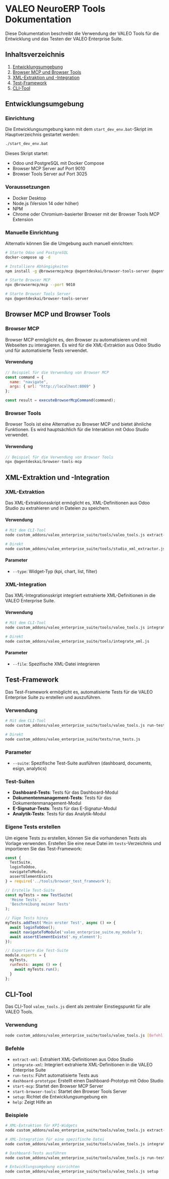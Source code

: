# VALEO NeuroERP Tools Dokumentation

Diese Dokumentation beschreibt die Verwendung der VALEO Tools für die Entwicklung und das Testen der VALEO Enterprise Suite.

## Inhaltsverzeichnis

1. [Entwicklungsumgebung](#entwicklungsumgebung)
2. [Browser MCP und Browser Tools](#browser-mcp-und-browser-tools)
3. [XML-Extraktion und -Integration](#xml-extraktion-und--integration)
4. [Test-Framework](#test-framework)
5. [CLI-Tool](#cli-tool)

## Entwicklungsumgebung

### Einrichtung

Die Entwicklungsumgebung kann mit dem `start_dev_env.bat`-Skript im Hauptverzeichnis gestartet werden:

```bash
./start_dev_env.bat
```

Dieses Skript startet:
- Odoo und PostgreSQL mit Docker Compose
- Browser MCP Server auf Port 9010
- Browser Tools Server auf Port 3025

### Voraussetzungen

- Docker Desktop
- Node.js (Version 14 oder höher)
- NPM
- Chrome oder Chromium-basierter Browser mit der Browser Tools MCP Extension

### Manuelle Einrichtung

Alternativ können Sie die Umgebung auch manuell einrichten:

```bash
# Starte Odoo und PostgreSQL
docker-compose up -d

# Installiere Abhängigkeiten
npm install -g @browsermcp/mcp @agentdeskai/browser-tools-server @agentdeskai/browser-tools-mcp commander @xmldom/xmldom

# Starte Browser MCP
npx @browsermcp/mcp --port 9010

# Starte Browser Tools Server
npx @agentdeskai/browser-tools-server
```

## Browser MCP und Browser Tools

### Browser MCP

Browser MCP ermöglicht es, den Browser zu automatisieren und mit Webseiten zu interagieren. Es wird für die XML-Extraktion aus Odoo Studio und für automatisierte Tests verwendet.

#### Verwendung

```javascript
// Beispiel für die Verwendung von Browser MCP
const command = {
  name: "navigate",
  args: { url: "http://localhost:8069" }
};

const result = executeBrowserMcpCommand(command);
```

### Browser Tools

Browser Tools ist eine Alternative zu Browser MCP und bietet ähnliche Funktionen. Es wird hauptsächlich für die Interaktion mit Odoo Studio verwendet.

#### Verwendung

```javascript
// Beispiel für die Verwendung von Browser Tools
npx @agentdeskai/browser-tools-mcp
```

## XML-Extraktion und -Integration

### XML-Extraktion

Das XML-Extraktionsskript ermöglicht es, XML-Definitionen aus Odoo Studio zu extrahieren und in Dateien zu speichern.

#### Verwendung

```bash
# Mit dem CLI-Tool
node custom_addons/valeo_enterprise_suite/tools/valeo_tools.js extract-xml

# Direkt
node custom_addons/valeo_enterprise_suite/tools/studio_xml_extractor.js
```

#### Parameter

- `--type`: Widget-Typ (kpi, chart, list, filter)

### XML-Integration

Das XML-Integrationsskript integriert extrahierte XML-Definitionen in die VALEO Enterprise Suite.

#### Verwendung

```bash
# Mit dem CLI-Tool
node custom_addons/valeo_enterprise_suite/tools/valeo_tools.js integrate-xml

# Direkt
node custom_addons/valeo_enterprise_suite/tools/integrate_xml.js
```

#### Parameter

- `--file`: Spezifische XML-Datei integrieren

## Test-Framework

Das Test-Framework ermöglicht es, automatisierte Tests für die VALEO Enterprise Suite zu erstellen und auszuführen.

### Verwendung

```bash
# Mit dem CLI-Tool
node custom_addons/valeo_enterprise_suite/tools/valeo_tools.js run-tests

# Direkt
node custom_addons/valeo_enterprise_suite/tests/run_tests.js
```

### Parameter

- `--suite`: Spezifische Test-Suite ausführen (dashboard, documents, esign, analytics)

### Test-Suiten

- **Dashboard-Tests**: Tests für das Dashboard-Modul
- **Dokumentenmanagement-Tests**: Tests für das Dokumentenmanagement-Modul
- **E-Signatur-Tests**: Tests für das E-Signatur-Modul
- **Analytik-Tests**: Tests für das Analytik-Modul

### Eigene Tests erstellen

Um eigene Tests zu erstellen, können Sie die vorhandenen Tests als Vorlage verwenden. Erstellen Sie eine neue Datei im `tests`-Verzeichnis und importieren Sie das Test-Framework:

```javascript
const { 
  TestSuite, 
  loginToOdoo, 
  navigateToModule, 
  assertElementExists 
} = require('../tools/browser_test_framework');

// Erstelle Test-Suite
const myTests = new TestSuite(
  'Meine Tests',
  'Beschreibung meiner Tests'
);

// Füge Tests hinzu
myTests.addTest('Mein erster Test', async () => {
  await loginToOdoo();
  await navigateToModule('valeo_enterprise_suite.my_module');
  await assertElementExists('.my_element');
});

// Exportiere die Test-Suite
module.exports = {
  myTests,
  runTests: async () => {
    await myTests.run();
  }
};
```

## CLI-Tool

Das CLI-Tool `valeo_tools.js` dient als zentraler Einstiegspunkt für alle VALEO Tools.

### Verwendung

```bash
node custom_addons/valeo_enterprise_suite/tools/valeo_tools.js [Befehl] [Optionen]
```

### Befehle

- `extract-xml`: Extrahiert XML-Definitionen aus Odoo Studio
- `integrate-xml`: Integriert extrahierte XML-Definitionen in die VALEO Enterprise Suite
- `run-tests`: Führt automatisierte Tests aus
- `dashboard-prototype`: Erstellt einen Dashboard-Prototyp mit Odoo Studio
- `start-mcp`: Startet den Browser MCP Server
- `start-browser-tools`: Startet den Browser Tools Server
- `setup`: Richtet die Entwicklungsumgebung ein
- `help`: Zeigt Hilfe an

### Beispiele

```bash
# XML-Extraktion für KPI-Widgets
node custom_addons/valeo_enterprise_suite/tools/valeo_tools.js extract-xml --type kpi

# XML-Integration für eine spezifische Datei
node custom_addons/valeo_enterprise_suite/tools/valeo_tools.js integrate-xml --file my_file.xml

# Dashboard-Tests ausführen
node custom_addons/valeo_enterprise_suite/tools/valeo_tools.js run-tests --suite dashboard

# Entwicklungsumgebung einrichten
node custom_addons/valeo_enterprise_suite/tools/valeo_tools.js setup
``` 